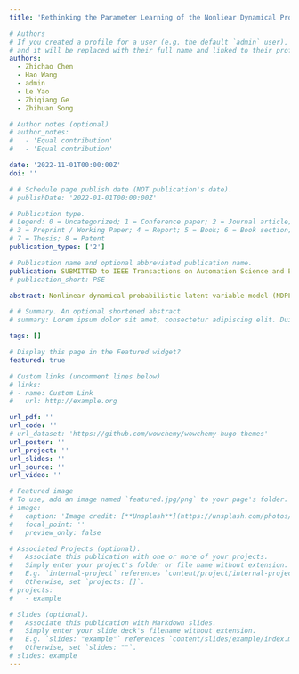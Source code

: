 ```yaml
---
title: 'Rethinking the Parameter Learning of the Nonliear Dynamical Probabilistic Latent Variable Model'

# Authors
# If you created a profile for a user (e.g. the default `admin` user), write the username (folder name) here
# and it will be replaced with their full name and linked to their profile.
authors:
  - Zhichao Chen
  - Hao Wang
  - admin
  - Le Yao
  - Zhiqiang Ge
  - Zhihuan Song

# Author notes (optional)
# author_notes:
#   - 'Equal contribution'
#   - 'Equal contribution'

date: '2022-11-01T00:00:00Z'
doi: ''

# # Schedule page publish date (NOT publication's date).
# publishDate: '2022-01-01T00:00:00Z'

# Publication type.
# Legend: 0 = Uncategorized; 1 = Conference paper; 2 = Journal article;
# 3 = Preprint / Working Paper; 4 = Report; 5 = Book; 6 = Book section;
# 7 = Thesis; 8 = Patent
publication_types: ['2']

# Publication name and optional abbreviated publication name.
publication: SUBMITTED to IEEE Transactions on Automation Science and Engineering (T-ASE)
# publication_short: PSE

abstract: Nonlinear dynamical probabilistic latent variable model (NDPLVM) and its variants have been widely applied in industrial sequential data modeling cases like anomaly detection & diagnosis and inferential sensor. However, previous works mainly concentrate on model architecture design, which may hinder their application for the ignorance of the following issues -- (1), parameter learning algorithm principle; (2), inference network input variable; (3), moment expressions for nonlinear neural network structure. To address these issues, we propose a principled model named optimal control-NDPLVM (OC-NDPLVM), derive its parameter learning algorithm, and simplify its moment expressions in this paper. Specifically, we first propose the OC-NDPLVM and its parameter learning objective from stochastic differential theory principally. On this basis, we address issue 1) by converting the parameter learning problem into an optimization problem and deriving the parameter learning procedure based on the alternating direction method of multipliers framework. Meanwhile, we address issue 2) in the optimal control subproblem in the optimization procedure based on issue 1). After that, we address issue 3) by conducting the mean and variance expressions simplification to make the model computation tractable. Finally, we conduct two industrial inferential sensor downstream tasks to demonstrate the effectiveness of OC-NDPLVM.

# # Summary. An optional shortened abstract.
# summary: Lorem ipsum dolor sit amet, consectetur adipiscing elit. Duis posuere tellus ac convallis placerat. Proin tincidunt magna sed ex sollicitudin condimentum.

tags: []

# Display this page in the Featured widget?
featured: true

# Custom links (uncomment lines below)
# links:
# - name: Custom Link
#   url: http://example.org

url_pdf: ''
url_code: ''
# url_dataset: 'https://github.com/wowchemy/wowchemy-hugo-themes'
url_poster: ''
url_project: ''
url_slides: ''
url_source: ''
url_video: ''

# Featured image
# To use, add an image named `featured.jpg/png` to your page's folder.
# image:
#   caption: 'Image credit: [**Unsplash**](https://unsplash.com/photos/pLCdAaMFLTE)'
#   focal_point: ''
#   preview_only: false

# Associated Projects (optional).
#   Associate this publication with one or more of your projects.
#   Simply enter your project's folder or file name without extension.
#   E.g. `internal-project` references `content/project/internal-project/index.md`.
#   Otherwise, set `projects: []`.
# projects:
#   - example

# Slides (optional).
#   Associate this publication with Markdown slides.
#   Simply enter your slide deck's filename without extension.
#   E.g. `slides: "example"` references `content/slides/example/index.md`.
#   Otherwise, set `slides: ""`.
# slides: example
---
```


<!-- {{% callout note %}}
Click the _Cite_ button above to demo the feature to enable visitors to import publication metadata into their reference management software.
{{% /callout %}} -->

<!-- {{% callout note %}}
Create your slides in Markdown - click the _Slides_ button to check out the example.
{{% /callout %}} -->

<!-- Supplementary notes can be added here, including [code, math, and images](https://wowchemy.com/docs/writing-markdown-latex/). -->
